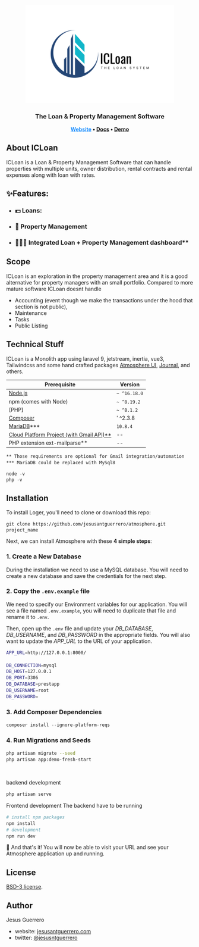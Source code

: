 <p align="center"><a href="/" target="_blank"><img src="/Art/logo.svg" width="400" alt="Laravel Logo"></a></p>

<h3 align="center">
    The Loan & Property Management Software
</h3>

 <p align="center">
	<strong>
		<a href="https://icloanapp.com" target="_blank" style="color:dodgerblue;">Website</a>
		•
		<a href="https://docs.icloanapp.com/" target="_blank">Docs</a>
		•
		<a href="https://icloanapp.com/" target="_blank">Demo</a>
	</strong>
</p>

## About ICLoan
ICLoan is a Loan & Property Management Software that can handle properties with multiple units, owner distribution, rental contracts and rental expenses along with loan with rates.


## ✨Features:

* ### 💵 Loans:
* ### 🏡 Property Management
* ### 👨‍👩‍👧 Integrated Loan + Property Management dashboard**

## Scope
ICLoan is an exploration in the property management area and it is a good alternative for property managers with an small portfolio. Compared to more mature software ICLoan doesnt handle 

- Accounting (event though we make the transactions under the hood that section is not public), 
- Maintenance
- Tasks
- Public Listing

## Technical Stuff
ICLoan is a Monolith app using laravel 9, jetstream, inertia, vue3, Tailwindcss and some hand crafted packages [Atmosphere UI](https://github.com/jesusantguerrero/atmosphere-ui), [Journal](https://github.com/insane-code/journal), and others.


| Prerequisite                                          | Version     |
| ------------------------------------------------------| ----------  |
| [Node.js](http://nodejs.org)                          | `~ ^16.18.0`|
| npm (comes with Node)                                 | `~ ^8.19.2` |
| [PHP]                                                 | `~ ^8.1.2`  |
| [Composer](https://getcomposer.org/)                  | ' ^2.3.8    |
| [MariaDB](https://mariadb.org/)***                    |  `10.8.4`   |
| [Cloud Platform Project (with Gmail API)**](https://developers.google.com/gmail/api/quickstart/js)                                |    --                                                 |             |
| PHP extension ext-mailparse**                         |      --     |

`** Those requirements are optional for Gmail integration/automation`
`*** MariaDB could be replaced with MySql8`

```shell
node -v
php -v
```

## Installation

To install Loger, you'll need to clone or download this repo:

```
git clone https://github.com/jesusantguerrero/atmosphere.git project_name
```

Next, we can install Atmosphere with these **4 simple steps**:

### 1. Create a New Database

During the installation we need to use a MySQL database. You will need to create a new database and save the credentials for the next step.

### 2. Copy the `.env.example` file

We need to specify our Environment variables for our application. You will see a file named `.env.example`, you will need to duplicate that file and rename it to `.env`.

Then, open up the `.env` file and update your *DB_DATABASE*, *DB_USERNAME*, and *DB_PASSWORD* in the appropriate fields. You will also want to update the *APP_URL* to the URL of your application.

```bash
APP_URL=http://127.0.0.1:8000/

DB_CONNECTION=mysql
DB_HOST=127.0.0.1
DB_PORT=3306
DB_DATABASE=prestapp
DB_USERNAME=root
DB_PASSWORD=
```

### 3. Add Composer Dependencies
```php
composer install --ignore-platform-reqs
```
### 4. Run Migrations and Seeds

```bash
php artisan migrate --seed
php artisan app:demo-fresh-start
```
<br>

backend development
```bash
php artisan serve
```
Frontend development
The backend have to be running

```bash
# install npm packages
npm install
# development
npm run dev
```

🎉 And that's it! You will now be able to visit your URL and see your Atmosphere application up and running.

## License
[BSD-3 license](https://github.com/jesusantguerrero/atmosphere/blob/master/LICENSE).

## Author
Jesus Guerrero
- website: [jesusantguerrero.com](https://jesusantguerrero.com)
- twitter: [@jesusntguerrero](https://twitter.com/jesusntguerrero) 
